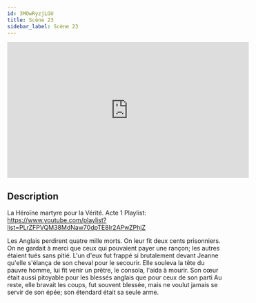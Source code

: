 ```yaml
---
id: 3MOwRyzjLGU
title: Scène 23
sidebar_label: Scène 23
---
```


<iframe
  width="560"
  height="315"
  src="https://www.youtube.com/embed/3MOwRyzjLGU"
  title="YouTube video player"
  frameborder="0"
  allow="accelerometer; autoplay; clipboard-write; encrypted-media; gyroscope; picture-in-picture; web-share"
  referrerpolicy="strict-origin-when-cross-origin"
  allowfullscreen
></iframe>

## Description

La Héroïne martyre pour la Vérité. Acte 1
Playlist: https://www.youtube.com/playlist?list=PLrZFPVQM38MdNaw70dpTE8Ir2APwZPhjZ

Les Anglais perdirent quatre mille morts. On leur fit deux cents prisonniers. On ne gardait à merci que ceux qui pouvaient payer une rançon; les autres étaient tués sans pitié.
L'un d'eux fut frappé si brutalement devant Jeanne qu'elle s'élança de son cheval pour le secourir. Elle souleva la tête du pauvre homme, lui fit venir un prêtre, le consola, l'aida à mourir.
Son cœur était aussi pitoyable pour les blessés anglais que pour ceux de son parti
Au reste, elle bravait les coups, fut souvent blessée, mais ne voulut jamais se servir de son épée; son étendard était sa seule arme.
